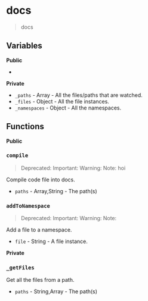 # docs
> docs

## Variables
**Public**

-

**Private**
* `_paths` - Array - All the files/paths that are watched.
* `_files` - Object - All the file instances.
* `_namespaces` - Object - All the namespaces.

## Functions
**Public**


### `compile`
> Deprecated: 
> Important: 
> Warning: 
> Note: hoi

Compile code file into docs.

* `paths` - Array<String>,String - The path(s)


### `addToNamespace`
> Deprecated: 
> Important: 
> Warning: 
> Note: 

Add a file to a namespace.

* `file` - String - A file instance.


**Private**

### `_getFiles`
Get all the files from a path.

* `paths` - String,Array<String> - The path(s)


